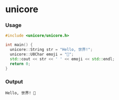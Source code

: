 # unicore

### Usage
```c++
#include <unicore/unicore.h>

int main() {
  unicore::String str = "Hello, 世界!";
  unicore::U8Char emoji = "🙂";
  std::cout << str << ' ' << emoji << std::endl;
  return 0;
}
```

### Output
```
Hello, 世界! 🙂
```

